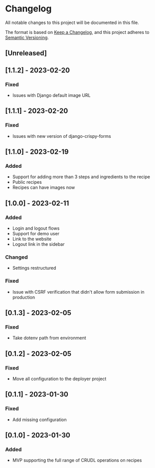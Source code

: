 # Changelog

All notable changes to this project will be documented in this file.

The format is based on [Keep a Changelog](https://keepachangelog.com/en/1.0.0/),
and this project adheres to [Semantic Versioning](https://semver.org/spec/v2.0.0.html).


## [Unreleased]

## [1.1.2] - 2023-02-20

### Fixed

 - Issues with Django default image URL

## [1.1.1] - 2023-02-20

### Fixed
 - Issues with new version of django-crispy-forms

## [1.1.0] - 2023-02-19

### Added
 - Support for adding more than 3 steps and ingredients to the recipe
 - Public recipes
 - Recipes can have images now

## [1.0.0] - 2023-02-11

### Added
 - Login and logout flows
 - Support for demo user
 - Link to the website
 - Logout link in the sidebar

### Changed
 - Settings restructured

### Fixed
 - Issue with CSRF verification that didn't allow form submission in production

## [0.1.3] - 2023-02-05 

### Fixed
 - Take dotenv path from environment

## [0.1.2] - 2023-02-05

### Fixed
 - Move all configuration to the deployer project

## [0.1.1] - 2023-01-30

### Fixed
 - Add missing configuration

## [0.1.0] - 2023-01-30

### Added
 - MVP supporting the full range of CRUDL operations on recipes
